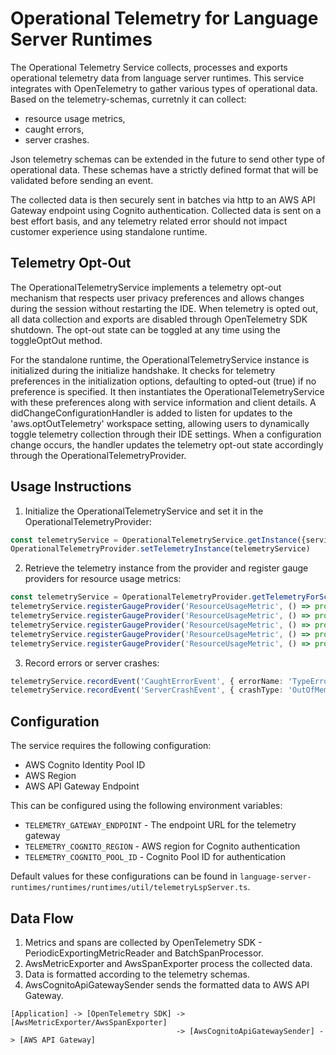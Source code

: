 # Operational Telemetry for Language Server Runtimes

The Operational Telemetry Service collects, processes and exports operational telemetry data from language server runtimes. This service integrates with OpenTelemetry to gather various types of operational data. Based on the telemetry-schemas, curretnly it can collect:
* resource usage metrics, 
* caught errors, 
* server crashes.

Json telemetry schemas can be extended in the future to send other type of operational data. These schemas have a strictly defined format that will be validated before sending an event.

The collected data is then securely sent in batches via http to an AWS API Gateway endpoint using Cognito authentication. Collected data is sent on a best effort basis, and any telemetry related error should not impact customer experience using standalone runtime.


## Telemetry Opt-Out

The OperationalTelemetryService implements a telemetry opt-out mechanism that respects user privacy preferences and allows changes during the session without restarting the IDE. When telemetry is opted out, all data collection and exports are disabled through OpenTelemetry SDK shutdown. The opt-out state can be toggled at any time using the toggleOptOut method.

For the standalone runtime, the OperationalTelemetryService instance is initialized during the initialize handshake. It checks for telemetry preferences in the initialization options, defaulting to opted-out (true) if no preference is specified. It then instantiates the OperationalTelemetryService with these preferences along with service information and client details. A didChangeConfigurationHandler is added to listen for updates to the 'aws.optOutTelemetry' workspace setting, allowing users to dynamically toggle telemetry collection through their IDE settings. When a configuration change occurs, the handler updates the telemetry opt-out state accordingly through the OperationalTelemetryProvider.


## Usage Instructions

1. Initialize the OperationalTelemetryService and set it in the OperationalTelemetryProvider:

```typescript
const telemetryService = OperationalTelemetryService.getInstance({serviceName: 'language-server-runtimes', serviceVersion: '1.0.0', lspConsole: lspConnection.console, poolId: 'poolId', region: 'us-east-1', endpoint: 'example.com', telemetryOptOut: false});
OperationalTelemetryProvider.setTelemetryInstance(telemetryService)
```

2. Retrieve the telemetry instance from the provider and register gauge providers for resource usage metrics:

```typescript
const telemetryService = OperationalTelemetryProvider.getTelemetryForScope('myScope');
telemetryService.registerGaugeProvider('ResourceUsageMetric', () => process.cpuUsage().user, {type: 'userCpuUsage'});
telemetryService.registerGaugeProvider('ResourceUsageMetric', () => process.cpuUsage().system, {type: 'systemCpuUsage'});
telemetryService.registerGaugeProvider('ResourceUsageMetric', () => process.memoryUsage().heapUsed, {type: 'heapUsed'});
telemetryService.registerGaugeProvider('ResourceUsageMetric', () => process.memoryUsage().heapTotal, {type: 'heapTotal'});
telemetryService.registerGaugeProvider('ResourceUsageMetric', () => process.memoryUsage().rss, {type: 'rss'});
```

3. Record errors or server crashes:

```typescript
telemetryService.recordEvent('CaughtErrorEvent', { errorName: 'TypeError' });
telemetryService.recordEvent('ServerCrashEvent', { crashType: 'OutOfMemory' });
```

## Configuration

The service requires the following configuration:

- AWS Cognito Identity Pool ID
- AWS Region
- AWS API Gateway Endpoint

This can be configured using the following environment variables:
- `TELEMETRY_GATEWAY_ENDPOINT` - The endpoint URL for the telemetry gateway
- `TELEMETRY_COGNITO_REGION` - AWS region for Cognito authentication
- `TELEMETRY_COGNITO_POOL_ID` - Cognito Pool ID for authentication

Default values for these configurations can be found in `language-server-runtimes/runtimes/runtimes/util/telemetryLspServer.ts`.

## Data Flow

1. Metrics and spans are collected by OpenTelemetry SDK - PeriodicExportingMetricReader and BatchSpanProcessor.
2. AwsMetricExporter and AwsSpanExporter process the collected data.
3. Data is formatted according to the telemetry schemas.
4. AwsCognitoApiGatewaySender sends the formatted data to AWS API Gateway.

```
[Application] -> [OpenTelemetry SDK] -> [AwsMetricExporter/AwsSpanExporter]
                                     -> [AwsCognitoApiGatewaySender] -> [AWS API Gateway]
```